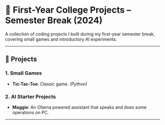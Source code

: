 # 🚀 **First-Year College Projects** – Semester Break (2024)

A collection of coding projects I built during my first-year semester break, covering small games and introductory AI experiments.

---

## 📂 **Projects**

### 1. **Small Games**
- **Tic-Tac-Toe**: Classic game. *(Python)*

### 2. **AI Starter Projects**
- **Maggie**: An Ollama powered assistant that speaks and does some operations on PC. 

---





